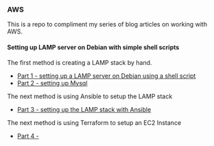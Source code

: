### AWS

This is a repo to compliment my series of blog articles on working with AWS. 

#### Setting up LAMP server on Debian with simple shell scripts

The first method is creating a LAMP stack by hand. 

* [Part 1 - setting up a LAMP server on Debian using a shell script](https://allotmentandy.github.io/blog/2021-12-01-AWS-Amazon-Web-Services-Cloud-computing-and-PHP)
* [Part 2 - setting up Mysql](https://allotmentandy.github.io/blog/2021-12-01-AWS-Amazon-Web-Services-Cloud-computing-and-PHP-part2)

The next method is using Ansible to setup the LAMP stack 

* [Part 3 - setting up the LAMP stack with Ansible](https://allotmentandy.github.io/blog/2021-12-01-AWS-Amazon-Web-Services-Cloud-computing-and-PHP-part3-using-Ansible)

The next method is using Terraform to setup an EC2 Instance

* [Part 4 - ](https://allotmentandy.github.io/blog/2021-12-02)
